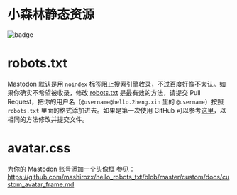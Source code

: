 # 小森林静态资源
![badge](https://action-badges.now.sh/mashirozx/hello_robots_txt)

# robots.txt
Mastodon 默认是用 `noindex` 标签阻止搜索引擎收录，不过百度好像不太认。如果你确实不希望被收录，修改 [robots.txt](https://hello.2heng.xin/robots.txt) 是最有效的方法，请提交 Pull Request，把你的用户名（`@username@hello.2heng.xin` 里的 `@username`）按照 `robots.txt` 里面的格式添加进去。如果是第一次使用 GitHub 可以参考[这里](https://hello.2heng.xin/@sakura/104662388067118300)，以相同的方法修改并提交文件。

# avatar.css
为你的 Mastodon 账号添加一个头像框
参见：<https://github.com/mashirozx/hello_robots_txt/blob/master/custom/docs/custom_avatar_frame.md>
